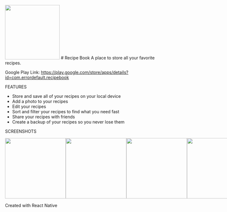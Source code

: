<img src="https://github.com/ErrorDefault/Recipe-Book/assets/36209276/6bc0e9fd-17ab-4818-a894-3006cf06fcb0" width="180">
# Recipe Book
A place to store all your favorite recipes. 

Google Play Link: <a href="https://play.google.com/store/apps/details?id=com.errordefault.recipebook">https://play.google.com/store/apps/details?id=com.errordefault.recipebook</a>

FEATURES

- Store and save all of your recipes on your local device
- Add a photo to your recipes
- Edit your recipes
- Sort and filter your recipes to find what you need fast
- Share your recipes with friends
- Create a backup of your recipes so you never lose them

SCREENSHOTS
<div style="display: flex; flex-direction: row;">
  <img src="https://user-images.githubusercontent.com/36209276/187560686-2c966620-0dd7-4613-89a9-3c701fe82054.jpg" width="200">
  <img src="https://user-images.githubusercontent.com/36209276/187560682-7782d52c-399d-40a6-a8e3-7ab699e78d4a.jpg" width="200">
  <img src="https://user-images.githubusercontent.com/36209276/187560683-d67cff15-807c-4cce-9a8e-272cda6f321f.jpg" width="200">
  <img src="https://user-images.githubusercontent.com/36209276/187560687-2e9c6fcd-353c-4dec-a5ed-dd9f12e72eb8.jpg" width="200">
</div>

Created with React Native
